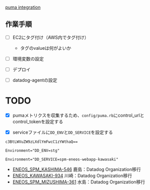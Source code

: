 [puma integration](https://docs.datadoghq.com/ja/integrations/puma/)

## 作業手順
- [ ] EC2にタグ付け（AWS内でタグ付け）
	- タグのvalueは何がよいか
- [ ] 環境変数の設定
- [ ] デプロイ
- [ ] datadog-agentの設定


# TODO
- [x] pumaメトリクスを収集するため、`config/puma.rb`にcontrol_urlとcontrol_tokenを設定する
- [x] serviceファイルに`DD_ENV`と`DD_SERVICE`を設定する


```
c3BtLWVuZW9zLXdlYmFwcC1zYWthaQ==

Environment="DD_ENV=stg"

Environment="DD_SERVICE=spm-eneos-webapp-kawasaki"
```

- [ENEOS_SPM_KASHIMA-546](https://vqit.backlog.com/view/ENEOS_SPM_KASHIMA-546) 鹿島：Datadog Organization移行
- [ENEOS_KAWASAKI-934](https://vqit.backlog.com/view/ENEOS_KAWASAKI-934) 川崎：Datadog Organization移行
- [ENEOS_SPM_MIZUSHIMA-361](https://vqit.backlog.com/view/ENEOS_SPM_MIZUSHIMA-361) 水島：Datadog Organization移行
